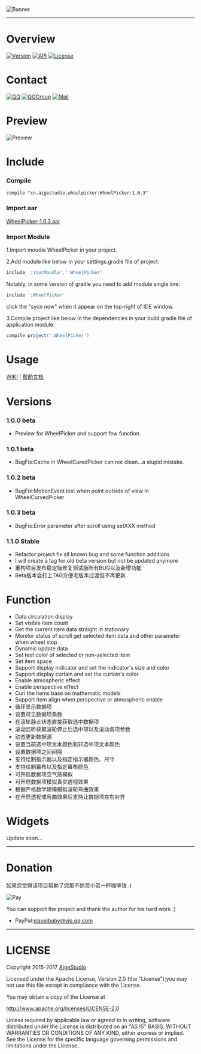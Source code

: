 ![Banner](https://github.com/AigeStudio/WheelPicker/blob/1.1.0/Previews/main/Banner.jpg)

***

# Overview
[![Version](https://img.shields.io/badge/%20Stable-1.1.0-blue.svg)](https://github.com/AigeStudio/WheelPicker) [![API](https://img.shields.io/badge/API-1%2B-brightgreen.svg)](https://github.com/AigeStudio/WheelPicker) [![License](https://img.shields.io/badge/License-Apache%202-blue.svg)](https://github.com/AigeStudio/WheelPicker)

# Contact
[![QQ](https://img.shields.io/badge/QQ-1994099479-red.svg)](http://sighttp.qq.com/authd?IDKEY=404d62c783d5c76e312f4c9fa65819d75ce648bff94b8cd6) [![QQGroup](https://img.shields.io/badge/QQ%E7%BE%A4-361739851-blue.svg)](http://shang.qq.com/wpa/qunwpa?idkey=a62502df9a8f2f24f20f978070a9c93238c1fe91db8888dda78214cb83dc6002) [![Mail](https://img.shields.io/badge/mail-aigestudio%40qq.com-orange.svg)](http://mail.qq.com/cgi-bin/qm_share?t=qm_mailme&email=i_ri7O74--7v4uTL_vql6OTm)

# Preview
![Preview](https://github.com/AigeStudio/WheelPicker/blob/1.1.0/Previews/main/Preview.gif)

# Include
### Compile
```Gradle
compile "cn.aigestudio.wheelpicker:WheelPicker:1.0.3"
```

### Import aar
[WheelPicker-1.0.3.aar](https://bintray.com/artifact/download/aigestudio/maven/cn/aigestudio/wheelpicker/WheelPicker/1.0.3/WheelPicker-1.0.3.aar)

### Import Module
1.Import moudle WheelPicker in your project.

2.Add module like below in your settings.gradle file of project:
```gradle
include ':YourMoudle',':WheelPicker'
```

Notably, in some version of gradle you need to add module single line:
```gradle
include ':WheelPicker'
```

click the "sycn now" when it appear on the top-right of IDE window.

3.Compile project like below in the dependencies in your build.gradle file of application module:
```gradle
compile project(':WheelPicker')
```

# Usage
[WIKI](https://github.com/AigeStudio/WheelPicker/wiki/WIKI) | [帮助文档](https://github.com/AigeStudio/WheelPicker/wiki/%E5%B8%AE%E5%8A%A9%E6%96%87%E6%A1%A3)

# Versions
### 1.0.0 beta
* Preview for WheelPicker and support few function.

### 1.0.1 beta
* BugFix:Cache in WheelCuredPicker can not clean...a stupid mistake.

### 1.0.2 beta
* BugFix:MotionEvent lost when point outside of view in WheelCurvedPicker

### 1.0.3 beta
* BugFix:Error parameter after scroll using setXXX method

### 1.1.0 Stable
* Refactor project fix all known bug and some function additions
* I will create a tag for old beta version but not be updated anymore
* 重构项目发布稳定版修复测试版所有BUG以及新增功能
* Beta版本会打上TAG方便老版本过渡但不再更新

# Function
* Data circulation display
* Set visible item count
* Get the current item data straight in stationary
* Monitor status of scroll get selected item data and other parameter when wheel stop
* Dynamic update data
* Set text color of selected or non-selected item
* Set item space
* Support display indicator and set the indicator's size and color
* Support display curtain and set the curtain's color
* Enable atmospheric effect
* Enable perspective effect
* Curl the items base on mathematic models
* Support item align when perspective or atmospheric enable
* 循环显示数据项
* 设置可见数据项条数
* 在滚轮静止状态直接获取选中数据项
* 滚动监听获取滚轮停止后选中项以及滚动各项参数
* 动态更新数据源
* 设置当前选中项文本颜色和非选中项文本颜色
* 设置数据项之间间隔
* 支持绘制指示器以及指定指示器颜色、尺寸
* 支持绘制幕布以及指定幕布颜色
* 可开启数据项空气感模拟
* 可开启数据项模拟真实透视效果
* 根据严格数学建模模拟滚轮弯曲效果
* 在开启透视或弯曲效果后支持让数据项左右对齐

# Widgets
Update soon...

***

# Donation
如果您觉得该项目帮助了您那不妨赏小弟一杯咖啡钱 :)

![Pay](https://github.com/AigeStudio/WheelPicker/blob/1.1.0/Previews/main/Pay.png)

You can support the project and thank the author for his hard work :)

* PayPal:xiaoaibaby@vip.qq.com

***

# LICENSE
Copyright 2015-2017 [AigeStudio](https://github.com/AigeStudio)

Licensed under the Apache License, Version 2.0 (the "License");you may not use this file except in compliance with the License.

You may obtain a copy of the License at

http://www.apache.org/licenses/LICENSE-2.0

Unless required by applicable law or agreed to in writing, software distributed under the License is distributed on an "AS IS" BASIS, WITHOUT WARRANTIES OR CONDITIONS OF ANY KIND, either express or implied. See the License for the specific language governing permissions and limitations under the License.
